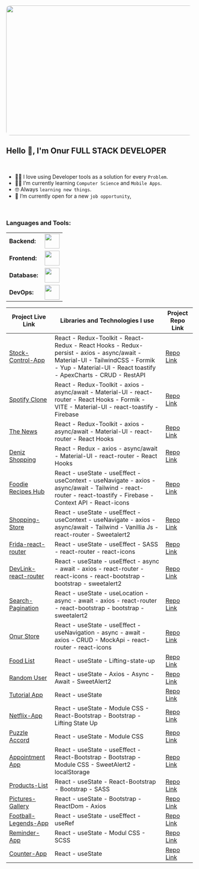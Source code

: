       

                                          
                                                         
<div align="center">
<picture>   <img src="https://github.com/user-attachments/assets/0ce7f6f7-2c44-4c78-a9fb-64cd5e641689" 
                  height = "350px"
                  width= "550px"
                  style="clip-path: inset(0 round 10px);"
                  /> 
</picture>
</div>
                                           <h2 style= "vertical-align: center;"> Hello 👋, I'm Onur                                           
                                                       FULL STACK DEVELOPER</h2>
<br>

- :technologist: I love using Developer tools as a solution for every `Problem`.
- :student: I’m currently learning `Computer Science` and `Mobile Apps`.
- :nerd_face: Always `learning new things`.
- :thinking: I’m currently open for a new `job opportunity`,
  
<br>  

<h3 align="left">Languages and Tools:</h3>
<table>
    <tr>
        <td style="font-weight: bold; padding-right: 10px; vertical-align: center; border: none;">Backend:</td>
        <td><img height="40" src="https://skillicons.dev/icons?i=php,js,net,python,django,maven,nodejs,express,vite"/></td>
    </tr>
    <tr>
        <td style="font-weight: bold; padding-right: 10px; vertical-align: center;">Frontend:</td>
        <td><img height="40" src="https://skillicons.dev/icons?i=vue,vuetify,react,mui,bootstrap,html,css,sass,js,ts,figma"/></td>
    </tr>
    <tr>
        <td style="font-weight: bold; padding-right: 10px; vertical-align: center; border: none;">Database:</td>
        <td><img height="40" src="https://skillicons.dev/icons?i=mysql,postgresql,mongodb"/></td>
    </tr>
    <tr>
        <td style="font-weight: bold; padding-right: 10px; vertical-align: center; border: none;">DevOps:</td>
        <td><img height="40" src="https://skillicons.dev/icons?i=docker,kubernetes,gcp,terraform,jenkins,githubactions,gitlarun"/></td>
    </tr>
  
</table>


| Project Live Link | Libraries and Technologies I use | Project Repo Link |
|-------------------|----------------------------------|-------------------|
| [Stock-Control-App](#) | React - Redux-Toolkit - React-Redux - React Hooks - Redux-persist - axios - async/await - Material-UI - TailwindCSS - Formik - Yup - Material-UI - React toastify - ApexCharts - CRUD - RestAPI | [Repo Link](#) |
| [Spotify Clone](https://github.com/kapucuonur/Spotify-Clone) | React - Redux-Toolkit - axios - async/await - Material-UI - react-router - React Hooks - Formik - VITE - Material-UI - react-toastify - Firebase | [Repo Link](https://spotify-clone-nwg43xbur-kapucuonurs-projects.vercel.app/login/login.html) |
| [The News](#) | React - Redux-Toolkit - axios - async/await - Material-UI - react-router - React Hooks | [Repo Link](#) |
| [Deniz Shopping](#) | React - Redux - axios - async/await - Material-UI - react-router - React Hooks | [Repo Link](#) |
| [Foodie Recipes Hub](#) | React - useState - useEffect - useContext - useNavigate - axios - async/await - Tailwind - react-router - react-toastify - Firebase - Context API - React-icons | [Repo Link](#) |
| [Shopping-Store](#) | React - useState - useEffect - useContext - useNavigate - axios - async/await - Tailwind - Vanillia Js - react-router - Sweetalert2 | [Repo Link](#) |
| [Frida-react-router](#) | React - useState - useEffect - SASS - react-router - react-icons | [Repo Link](#) |
| [DevLink-react-router](#) | React - useState - useEffect - async - await - axios - react-router - react-icons - react-bootstrap - bootstrap - sweetalert2 | [Repo Link](#) |
| [Search-Pagination](#) | React - useState - useLocation - async - await - axios - react-router - react-bootstrap - bootstrap - sweetalert2 | [Repo Link](#) |
| [Onur Store](https://github.com/kapucuonur/Onur-Store) | React - useState - useEffect - useNavigation - async - await - axios - CRUD - MockApi - react-router - react-icons | [Repo Link](https://onur-store-ltugr59wh-kapucuonurs-projects.vercel.app/) |
| [Food List](#) | React - useState - Lifting-state-up | [Repo Link](#) |
| [Random User ](https://github.com/kapucuonur/Ramdon-User) | React - useState - Axios - Async - Await - SweetAlert2 | [Repo Link](https://ramdon-user-jnyoyr37k-kapucuonurs-projects.vercel.app/)|
| [Tutorial App](https://github.com/kapucuonur/tutorial-app) | React - useState | [Repo Link](https://tutorial-kzpy8h6dl-kapucuonurs-projects.vercel.app/) |
| [Netflix-App](https://github.com/kapucuonur/netflix-app) | React - useState - Module CSS - React-Bootstrap - Bootstrap - Lifting State Up | [Repo Link](https://netflix-app-rust.vercel.app/) |
| [Puzzle Accord](#) | React - useState - Module CSS | [Repo Link](#) |
| [Appointment App](https://github.com/kapucuonur/appointment-app) | React - useState - useEffect - React-Bootstrap - Bootstrap - Module CSS - SweetAlert2 - localStorage | [Repo Link](https://appointment-lthi0maps-kapucuonurs-projects.vercel.app/) |
| [Products-List](https://github.com/kapucuonur/Products-List) | React - useState - React-Bootstrap - Bootstrap - SASS | [Repo Link](https://products-list-jqd0l8fq8-kapucuonurs-projects.vercel.app/) |
| [Pictures-Gallery](https://github.com/kapucuonur/pictures-gallery) | React - useState - Bootstrap - ReactDom - Axios | [Repo Link](https://pictures-gallery-fvdn1zejg-kapucuonurs-projects.vercel.app/) |
| [Football-Legends-App](https://github.com/kapucuonur/Football_Legends) | React - useState - useEffect - useRef | [Repo Link](https://footballegends.netlify.app/) |
| [Reminder-App](#) | React - useState - Modul CSS - SCSS | [Repo Link](#) |
| [Counter-App](#) | React - useState | [Repo Link](#) |

